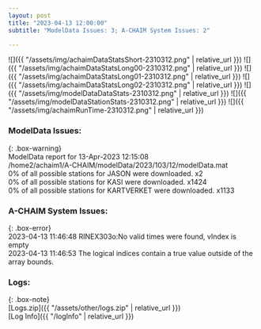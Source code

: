 ```yaml
---
layout: post
title: "2023-04-13 12:00:00"
subtitle: "ModelData Issues: 3; A-CHAIM System Issues: 2"

---
```


![]({{ "/assets/img/achaimDataStatsShort-2310312.png" | relative_url }})
![]({{ "/assets/img/achaimDataStatsLong00-2310312.png" | relative_url }})
![]({{ "/assets/img/achaimDataStatsLong01-2310312.png" | relative_url }})
![]({{ "/assets/img/achaimDataStatsLong02-2310312.png" | relative_url }})
![]({{ "/assets/img/modelDataDataStats-2310312.png" | relative_url }})
![]({{ "/assets/img/modelDataStationStats-2310312.png" | relative_url }})
![]({{ "/assets/img/achaimRunTime-2310312.png" | relative_url }})


### ModelData Issues:  
  
{: .box-warning}  
 ModelData report for 13-Apr-2023 12:15:08   
 /home2/achaim1/A-CHAIM/modelData/2023/103/12/modelData.mat   
 0% of all possible stations for JASON were downloaded. x2   
 0% of all possible stations for KASI were downloaded. x1424   
 0% of all possible stations for KARTVERKET were downloaded. x1133   
  
### A-CHAIM System Issues:  
  
{: .box-error}  
2023-04-13 11:46:48 RINEX303o:No valid times were found, vIndex is empty  
2023-04-13 11:46:53 The logical indices contain a true value outside of the array bounds.  

### Logs:  
  
{: .box-note}  
[Logs.zip]({{ "/assets/other/logs.zip" | relative_url }})  
[Log Info]({{ "/logInfo" | relative_url }})  
